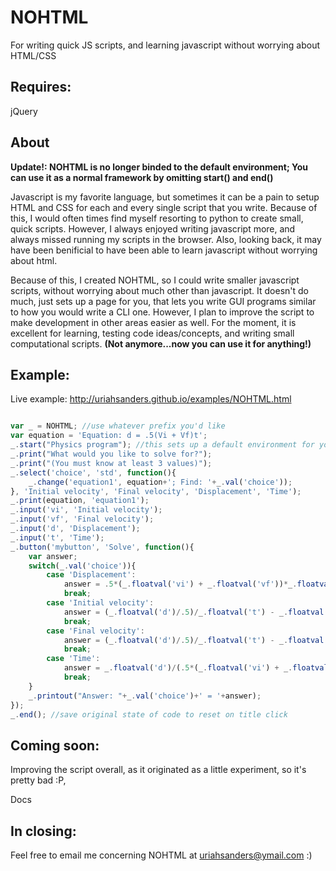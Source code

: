 NOHTML
======

For writing quick JS scripts, and learning javascript without worrying about HTML/CSS

Requires:
---------

jQuery

About
-----

**Update!: NOHTML is no longer binded to the default environment; You can use it as a normal framework by omitting start() and end()**  


Javascript is my favorite language, but sometimes it can be a pain to setup HTML and CSS for each and every single script that you write. Because
of this, I would often times find myself resorting to python to create small, quick scripts. However, I always enjoyed writing javascript more, and always missed running my scripts in the browser. Also, looking back, it may have been benificial to have been able to learn javascript without worrying about html.  


Because of this, I created NOHTML, so I could write smaller javascript scripts, without worrying about much other than javascript.
It doesn't do much, just sets up a page for you, that lets you write GUI programs similar to how you would write a CLI one. However, I plan to improve the script to make development in other areas easier as well. For the moment, it is excellent for learning, testing code ideas/concepts, and
writing small computational scripts. **(Not anymore...now you can use it for anything!)**

Example:   
--------
  
Live example: http://uriahsanders.github.io/examples/NOHTML.html  

~~~javascript

var _ = NOHTML; //use whatever prefix you'd like
var equation = 'Equation: d = .5(Vi + Vf)t';
_.start("Physics program"); //this sets up a default environment for you, with wrapper & output
_.print("What would you like to solve for?");
_.print("(You must know at least 3 values)");
_.select('choice', 'std', function(){
	_.change('equation1', equation+'; Find: '+_.val('choice'));
}, 'Initial velocity', 'Final velocity', 'Displacement', 'Time');
_.print(equation, 'equation1');
_.input('vi', 'Initial velocity');
_.input('vf', 'Final velocity');
_.input('d', 'Displacement');
_.input('t', 'Time');
_.button('mybutton', 'Solve', function(){
	var answer;
	switch(_.val('choice')){
		case 'Displacement':
			answer = .5*(_.floatval('vi') + _.floatval('vf'))*_.floatval('t');
			break;
		case 'Initial velocity':
			answer = (_.floatval('d')/.5)/_.floatval('t') - _.floatval('vf');
			break;
		case 'Final velocity':
			answer = (_.floatval('d')/.5)/_.floatval('t') - _.floatval('vi');
			break;
		case 'Time':
			answer = _.floatval('d')/(.5*(_.floatval('vi') + _.floatval('vf')));
			break;
	}
	_.printout("Answer: "+_.val('choice')+' = '+answer);
});
_.end(); //save original state of code to reset on title click

~~~~

Coming soon:
------------

Improving the script overall, as it originated as a little experiment, so it's pretty bad :P,  

Docs

In closing:
-----------

Feel free to email me concerning NOHTML at uriahsanders@ymail.com :)

